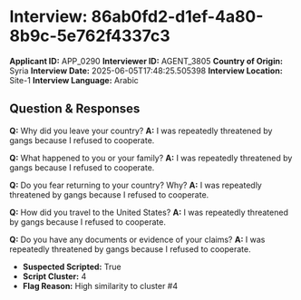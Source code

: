 # Interview: 86ab0fd2-d1ef-4a80-8b9c-5e762f4337c3
**Applicant ID:** APP_0290
**Interviewer ID:** AGENT_3805
**Country of Origin:** Syria
**Interview Date:** 2025-06-05T17:48:25.505398
**Interview Location:** Site-1
**Interview Language:** Arabic

## Question & Responses

**Q:** Why did you leave your country?
**A:** I was repeatedly threatened by gangs because I refused to cooperate.

**Q:** What happened to you or your family?
**A:** I was repeatedly threatened by gangs because I refused to cooperate.

**Q:** Do you fear returning to your country? Why?
**A:** I was repeatedly threatened by gangs because I refused to cooperate.

**Q:** How did you travel to the United States?
**A:** I was repeatedly threatened by gangs because I refused to cooperate.

**Q:** Do you have any documents or evidence of your claims?
**A:** I was repeatedly threatened by gangs because I refused to cooperate.

- **Suspected Scripted:** True
- **Script Cluster:** 4
- **Flag Reason:** High similarity to cluster #4